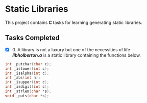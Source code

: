 # Static Libraries

This project contains __C__ tasks for learning generating static libraries.

## Tasks Completed

+ [x] 0\. A library is not a luxury but one of the necessities of life<br/>_**libholberton.a**_ is a static library containing the functions below.
```c
int _putchar(char c);
int _islower(int c);
int _isalpha(int c);
int _abs(int n);
int _isupper(int c);
int _isdigit(int c);
int _strlen(char *s);
void _puts(char *s);

